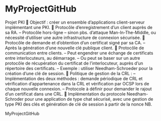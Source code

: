 MyProjectGitHub
===============
Projet PKI
 Objectif : créer un ensemble d’applications client-serveur implémentant une PKI.
 Protocôle d’enregistrement d’un client auprès de sa RA.
– Protocôle hors-ligne – sinon pbs. d’attaque Man-In-The-Middle, ou nécessité d’utiliser
une autre infrastructure de connexion sécurisée.
 Protocôle de demande et d’obtention d’un certificat signé par sa CA.
– Après la génération d’une nouvelle clé publique client.
 Protocôle de communication entre clients.
– Peut engendrer une échange de certificats entre interlocuteurs, au démarrage.
– Ou peut se baser sur un autre protocôle de récupération du certificat de l’interlocuteur,
auprès d’un répertoire des certificats.
– Exemple : utiliser Needham-Schroeder pour la création d’une clé de session.
 Politique de gestion de la CRL :
– Implémentation des deux méthodes : demande périodique de CRL et vérification
d’appartenance dans la CRL et vérification par OCSP lors de chaque nouvelle
connexion.
– Protocole à définir pour demander le rajout d’un certificat dans une CRL.
 Implémentation du protocole Needham-Schroder pour une application de type chat
sécurisé, avec une gestion de type PKI des clés et génération de clé de session à partir de
la nonce NB.

MyProjectGitHub
